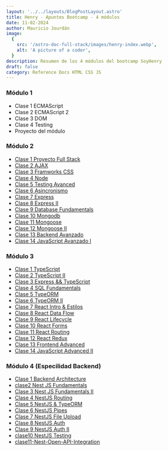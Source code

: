 ```yaml
---
layout: '../../layouts/BlogPostLayout.astro'
title: Henry - Apuntes Bootcamp - 4 módulos
date: 11-02-2024
author: Mauricio Jourdán
image:
  {
    src: '/astro-doc-full-stack/images/henry-index.webp',
    alt: 'A picture of a coder',
  }
description: Resumen de los 4 módulos del bootcamp SoyHenry
draft: false
category: Reference Docs HTML CSS JS
---
```


### Módulo 1

- Clase 1 ECMAScript
- Clase 2 ECMAScript 2
- Clase 3 DOM
- Clase 4 Testing
- Proyecto del módulo

### Módulo 2

- [Clase 1 Proyecto Full Stack](/astro-doc-full-stack/blog/details/m2/clase1-proyecto-full-stack)
- [Clase 2 AJAX](/astro-doc-full-stack/blog/details/m2/clase2-ajax)
- [Clase 3 Framworks CSS](/astro-doc-full-stack/blog/details/m2/clase3-frameworks-css)
- [Clase 4 Node](/astro-doc-full-stack/blog/details/m2/clase4-node)
- [Clase 5 Testing Avanced](/astro-doc-full-stack/blog/details/m2/clase5-testing-avanced)
- [Clase 6 Asincronismo](/astro-doc-full-stack/blog/details/m2/clase6-asincronismo)
- [Clase 7 Express](/astro-doc-full-stack/blog/details/m2/clase7-express)
- [Clase 8 Express II](/astro-doc-full-stack/blog/details/m2/clase8-express-II)
- [Clase 9 Database Fundamentals](/astro-doc-full-stack/blog/details/m2/clase9-database-fundamentals)
- [Clase 10 Mongodb](/astro-doc-full-stack/blog/details/m2/clase10-mongodb)
- [Clase 11 Mongoose](/astro-doc-full-stack/blog/details/m2/clase11-mongoose)
- [Clase 12 Mongoose II](/astro-doc-full-stack/blog/details/m2/clase12-mongoose-II)
- [Clase 13 Backend Avanzado](/astro-doc-full-stack/blog/details/m2/clase13-backend-avanzado)
- [Clase 14 JavaScript Avanzado I](/astro-doc-full-stack/blog/details/m2/clase14-js-avanzadoI)

### Módulo 3

- [Clase 1 TypeScript](/astro-doc-full-stack/blog/details/m3/clase1-typescript)
- [Clase 2 TypeScript II](/astro-doc-full-stack/blog/details/m3/clase2-typescriptII)
- [Clase 3 Express && TypeScript](/astro-doc-full-stack/blog/details/m3/clase3-express-typescript)
- [Clase 4 SQL Fundamentals](/astro-doc-full-stack/blog/details/m3/clase4-sql-fundamentals)
- [Clase 5 TypeORM](/astro-doc-full-stack/blog/details/m3/clase5-typeorm)
- [Clase 6 TypeORM II](/astro-doc-full-stack/blog/details/m3/clase6-typeorm-II)
- [Clase 7 React Intro & Estilos](/astro-doc-full-stack/blog/details/m3/clase7-react-intro-styles)
- [Clase 8 React Data Flow](/astro-doc-full-stack/blog/details/m3/clase8-react-data-flow)
- [Clase 9 React Lifecycle](/astro-doc-full-stack/blog/details/m3/clase9-react-lifecycle)
- [Clase 10 React Forms](/astro-doc-full-stack/blog/details/m3/clase10-react-forms)
- [Clase 11 React Routing](/astro-doc-full-stack/blog/details/m3/clase11-react-routing)
- [Clase 12 React Redux](/astro-doc-full-stack/blog/details/m3/clase12-react-redux)
- [Clase 13 Frontend Advanced](/astro-doc-full-stack/blog/details/m3/clase13-frontend-advanced)
- [Clase 14 JavaScript Advanced II](/astro-doc-full-stack/blog/details/m3/clase14-javascript-advancedII)

### Módulo 4 (Especilidad Backend)

- [Clase 1 Backend Architecture](/astro-doc-full-stack/blog/details/m4/clase1-Backend-Architecture)
- [clase2 Nest JS Fundamentals](/astro-doc-full-stack/blog/details/m4/clase2-Nest-JS-Fundamentals)
- [Clase 3 Nest JS Fundamentals II](/astro-doc-full-stack/blog/details/m4/clase3-NestJSFundamentals-II)
- [Clase 4 NestJS Routing](/astro-doc-full-stack/blog/details/m4/clase4-NestJS-Routing)
- [Clase 5 NestJS & TypeORM](/astro-doc-full-stack/blog/details/m4/clase5-NestJS-&-TypeORM)
- [Clase 6 NestJS Pipes](/astro-doc-full-stack/blog/details/m4/clase6-NestJS-Pipes)
- [Clase 7 NestJS File Upload](/astro-doc-full-stack/blog/details/m4/clase7-NestJS-File-Upload)
- [Clase 8 NestJS Auth](/astro-doc-full-stack/blog/details/m4/clase8-NestJS-Auth)
- [Clase 9 NestJS Auth II](/astro-doc-full-stack/blog/details/m4/clase9-NestJS-Auth-II)
- [clase10 NestJS Testing](/astro-doc-full-stack/blog/details/m4/clase10-NestJS-Testing)
- [clase11-Nest-Open-API-Integration](/astro-doc-full-stack/blog/details/m4/clase11-Nest-Open-API-Integration)
